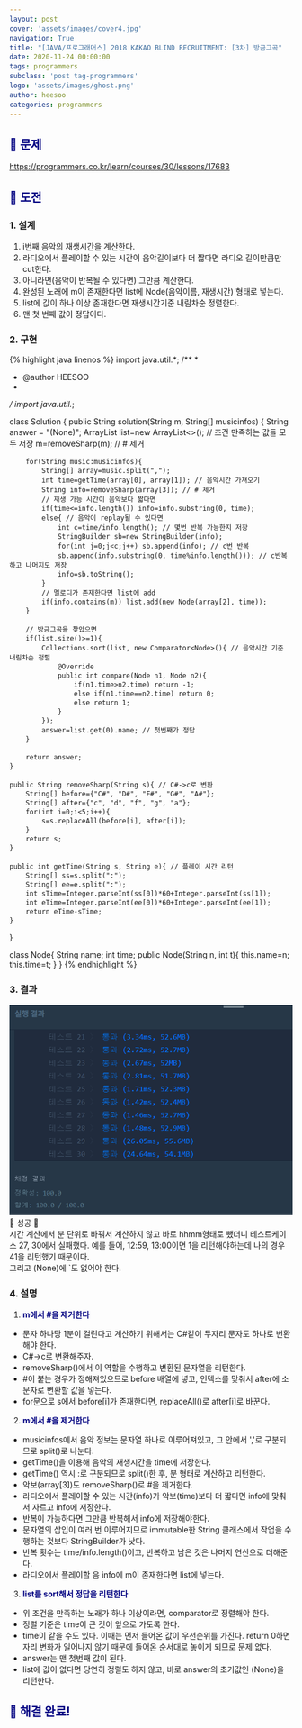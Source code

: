 ```yaml
---
layout: post
cover: 'assets/images/cover4.jpg'
navigation: True
title: "[JAVA/프로그래머스] 2018 KAKAO BLIND RECRUITMENT: [3차] 방금그곡"
date: 2020-11-24 00:00:00
tags: programmers
subclass: 'post tag-programmers'
logo: 'assets/images/ghost.png'
author: heesoo
categories: programmers
---
```

## <span style="color:navy">👀 문제</span>
<https://programmers.co.kr/learn/courses/30/lessons/17683>

## <span style="color:navy">👊 도전</span>

### 1. 설계
1. i번째 음악의 재생시간을 계산한다.
2. 라디오에서 플레이할 수 있는 시간이 음악길이보다 더 짧다면 라디오 길이만큼만 cut한다.
3. 아니라면(음악이 반복될 수 있다면) 그만큼 계산한다.
4. 완성된 노래에 m이 존재한다면 list에 Node(음악이름, 재생시간) 형태로 넣는다.
5. list에 값이 하나 이상 존재한다면 재생시간기준 내림차순 정렬한다.
6. 맨 첫 번째 값이 정답이다.


### 2. 구현 
{% highlight java linenos %}
import java.util.*;
/**
 *
 * @author HEESOO
 *
 */
import java.util.*;

class Solution {
    public String solution(String m, String[] musicinfos) {
        String answer = "(None)";
        ArrayList<Node> list=new ArrayList<>(); // 조건 만족하는 값들 모두 저장
        m=removeSharp(m); // # 제거
        
        for(String music:musicinfos){
            String[] array=music.split(",");
            int time=getTime(array[0], array[1]); // 음악시간 가져오기
            String info=removeSharp(array[3]); // # 제거
            // 재생 가능 시간이 음악보다 짧다면
            if(time<=info.length()) info=info.substring(0, time);
            else{ // 음악이 replay될 수 있다면
                int c=time/info.length(); // 몇번 반복 가능한지 저장
                StringBuilder sb=new StringBuilder(info);
                for(int j=0;j<c;j++) sb.append(info); // c번 반복                
                sb.append(info.substring(0, time%info.length())); // c반복하고 나머지도 저장
                info=sb.toString();
            }
            // 멜로디가 존재한다면 list에 add
            if(info.contains(m)) list.add(new Node(array[2], time));
        }
        
        // 방금그곡을 찾았으면
        if(list.size()>=1){
            Collections.sort(list, new Comparator<Node>(){ // 음악시간 기준 내림차순 정렬
                @Override
                public int compare(Node n1, Node n2){
                    if(n1.time>n2.time) return -1;
                    else if(n1.time==n2.time) return 0;
                    else return 1;
                }
            });
            answer=list.get(0).name; // 첫번째가 정답
        }
        
        return answer;
    }
    
    public String removeSharp(String s){ // C#->c로 변환
        String[] before={"C#", "D#", "F#", "G#", "A#"};
        String[] after={"c", "d", "f", "g", "a"};
        for(int i=0;i<5;i++){
            s=s.replaceAll(before[i], after[i]);
        }
        return s;
    }
    
    public int getTime(String s, String e){ // 플레이 시간 리턴
        String[] ss=s.split(":");
        String[] ee=e.split(":");
        int sTime=Integer.parseInt(ss[0])*60+Integer.parseInt(ss[1]);
        int eTime=Integer.parseInt(ee[0])*60+Integer.parseInt(ee[1]);
        return eTime-sTime;
    }
}

class Node{
    String name;
    int time;
    public Node(String n, int t){
        this.name=n;
        this.time=t;
    }
}
{% endhighlight %}

### 3. 결과
![실행결과](./assets/images/201124_1.PNG)
🤟 성공 🤟  
시간 계산에서 분 단위로 바꿔서 계산하지 않고 바로 hhmm형태로 뺐더니 테스트케이스 27, 30에서 실패했다. 예를 들어, 12:59, 13:00이면 1을 리턴해야하는데 나의 경우 41을 리턴했기 때문이다.  
그리고 (None)에 `도 없어야 한다.


### 4. 설명
1. **<span style="color:navy">m에서 #을 제거한다</span>**
- 문자 하나당 1분이 걸린다고 계산하기 위해서는 C#같이 두자리 문자도 하나로 변환해야 한다.
- C#->c로 변환해주자.
- removeSharp()에서 이 역할을 수행하고 변환된 문자열을 리턴한다.
- #이 붙는 경우가 정해져있으므로 before 배열에 넣고, 인덱스를 맞춰서 after에 소문자로 변환할 값을 넣는다.
- for문으로 s에서 before[i]가 존재한다면, replaceAll()로 after[i]로 바꾼다.
  
2. **<span style="color:navy">m에서 #을 제거한다</span>**
- musicinfos에서 음악 정보는 문자열 하나로 이루어져있고, 그 안에서 ','로 구분되므로 split()로 나눈다.
- getTime()을 이용해 음악의 재생시간을 time에 저장한다.
- getTime() 역시 :로 구분되므로 split()한 후, 분 형태로 계산하고 리턴한다.
- 악보(array[3])도 removeSharp()로 #을 제거한다.
- 라디오에서 플레이할 수 있는 시간(info)가 악보(time)보다 더 짧다면 info에 맞춰서 자르고 info에 저장한다.
- 반복이 가능하다면 그만큼 반복해서 info에 저장해야한다.
- 문자열의 삽입이 여러 번 이루어지므로 immutable한 String 클래스에서 작업을 수행하는 것보다 StringBuilder가 낫다.
- 반복 횟수는 time/info.length()이고, 반복하고 남은 것은 나머지 연산으로 더해준다.
- 라디오에서 플레이할 음 info에 m이 존재한다면 list에 넣는다.

3. **<span style="color:navy">list를 sort해서 정답을 리턴한다</span>**
- 위 조건을 만족하는 노래가 하나 이상이라면, comparator로 정렬해야 한다.
- 정렬 기준은 time이 큰 것이 앞으로 가도록 한다.
- time이 같을 수도 있다. 이때는 먼저 들어온 값이 우선순위를 가진다. return 0하면 자리 변화가 일어나지 않기 때문에 들어온 순서대로 놓이게 되므로 문제 없다.
- answer는 맨 첫번째 값이 된다.
- list에 값이 없다면 당연히 정렬도 하지 않고, 바로 answer의 초기값인 (None)을 리턴한다.
  
## <span style="color:navy">👏 해결 완료!</span>
